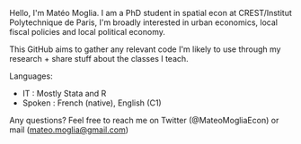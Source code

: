 Hello, I'm Matéo Moglia. I am a PhD student in spatial econ at CREST/Institut Polytechnique de Paris,
I'm broadly interested in urban economics, local fiscal policies and local political economy.

This GitHub aims to gather any relevant code I'm likely to use through my research + share stuff about the classes I teach. 

Languages:

  * IT : Mostly Stata and R
  * Spoken : French (native), English (C1)
  
Any questions? Feel free to reach me on Twitter (@MateoMogliaEcon) or mail (mateo.moglia@gmail.com)
